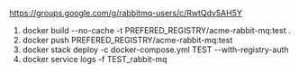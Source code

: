 https://groups.google.com/g/rabbitmq-users/c/RwtQdv5AH5Y

1. docker build --no-cache -t PREFERED_REGISTRY/acme-rabbit-mq:test .
2. docker push PREFERED_REGISTRY/acme-rabbit-mq:test
3. docker stack deploy -c docker-compose.yml TEST --with-registry-auth
4. docker service logs -f TEST_rabbit-mq
